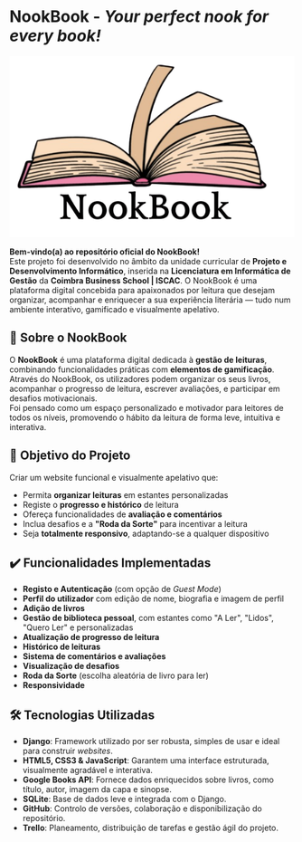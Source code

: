 # NookBook - *Your perfect nook for every book!*

![Logótipo NookBook](nookbook/static/imagens/logo.png)

**Bem-vindo(a) ao repositório oficial do NookBook!**  
Este projeto foi desenvolvido no âmbito da unidade curricular de **Projeto e Desenvolvimento Informático**, inserida na **Licenciatura em Informática de Gestão** da **Coimbra Business School | ISCAC**.
O NookBook é uma plataforma digital concebida para apaixonados por leitura que desejam organizar, acompanhar e enriquecer a sua experiência literária — tudo num ambiente interativo, gamificado e visualmente apelativo.

## 📖 Sobre o NookBook

O **NookBook** é uma plataforma digital dedicada à **gestão de leituras**, combinando funcionalidades práticas com **elementos de gamificação**. Através do NookBook, os utilizadores podem organizar os seus livros, acompanhar o progresso de leitura, escrever avaliações, e participar em desafios motivacionais.  
Foi pensado como um espaço personalizado e motivador para leitores de todos os níveis, promovendo o hábito da leitura de forma leve, intuitiva e interativa.

## 🎯 Objetivo do Projeto

Criar um website funcional e visualmente apelativo que:

- Permita **organizar leituras** em estantes personalizadas
- Registe o **progresso e histórico** de leitura
- Ofereça funcionalidades de **avaliação e comentários**
- Inclua desafios e a **"Roda da Sorte"** para incentivar a leitura
- Seja **totalmente responsivo**, adaptando-se a qualquer dispositivo

## ✔️ Funcionalidades Implementadas

- **Registo e Autenticação** (com opção de *Guest Mode*)
- **Perfil do utilizador** com edição de nome, biografia e imagem de perfil
- **Adição de livros**
- **Gestão de biblioteca pessoal**, com estantes como "A Ler", "Lidos", "Quero Ler" e personalizadas
- **Atualização de progresso de leitura**
- **Histórico de leituras**
- **Sistema de comentários e avaliações**
- **Visualização de desafios**
- **Roda da Sorte** (escolha aleatória de livro para ler)
- **Responsividade**

## 🛠️ Tecnologias Utilizadas

- **Django**: Framework utilizado por ser robusta, simples de usar e ideal para construir *websites*.
- **HTML5, CSS3 & JavaScript**: Garantem uma interface estruturada, visualmente agradável e interativa.
- **Google Books API**: Fornece dados enriquecidos sobre livros, como título, autor, imagem da capa e sinopse.
- **SQLite**: Base de dados leve e integrada com o Django.
- **GitHub**: Controlo de versões, colaboração e disponibilização do repositório.
- **Trello**: Planeamento, distribuição de tarefas e gestão ágil do projeto.
